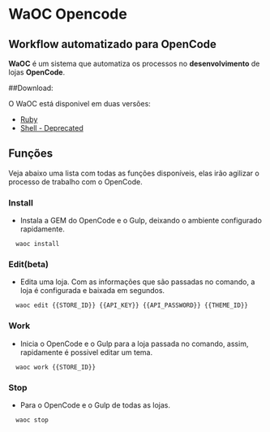 # WaOC Opencode
Workflow automatizado para OpenCode
--------------------

**WaOC** é um sistema que automatiza os processos no **desenvolvimento** de lojas **OpenCode**.

##Download:

O WaOC está disponivel em duas versões:

- [Ruby](https://github.com/WaOC/WaOC-Opencode-Ruby)
- [Shell - Deprecated](https://github.com/WaOC/WaOC-Shell-DEPRECATED)

## Funções

Veja abaixo uma lista com todas as funções disponíveis, elas irão agilizar o processo de trabalho com o OpenCode.

### **Install**
- Instala a GEM do OpenCode e o Gulp, deixando o ambiente configurado rapidamente.
``` shell
  waoc install
```

### **Edit(beta)**
- Edita uma loja. Com as informações que são passadas no comando, a loja é configurada e baixada em segundos.
``` shell
  waoc edit {{STORE_ID}} {{API_KEY}} {{API_PASSWORD}} {{THEME_ID}}
```

### **Work**
- Inicia o OpenCode e o Gulp para a loja passada no comando, assim, rapidamente é possivel editar um tema.
``` shell
  waoc work {{STORE_ID}}
```

### **Stop**
- Para o OpenCode e o Gulp de todas as lojas.
``` shell
  waoc stop
```
